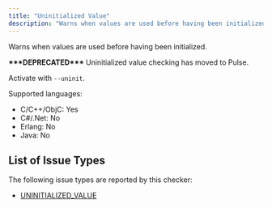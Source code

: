 ```yaml
---
title: "Uninitialized Value"
description: "Warns when values are used before having been initialized."
---
```


Warns when values are used before having been initialized.

**\*\*\*DEPRECATED\*\*\*** Uninitialized value checking has moved to Pulse.

Activate with `--uninit`.

Supported languages:
- C/C++/ObjC: Yes
- C#/.Net: No
- Erlang: No
- Java: No



## List of Issue Types

The following issue types are reported by this checker:
- [UNINITIALIZED_VALUE](/docs/next/all-issue-types#uninitialized_value)
